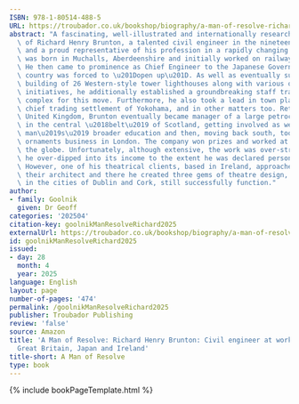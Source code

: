 ```yaml
---
ISBN: 978-1-80514-488-5
URL: https://troubador.co.uk/bookshop/biography/a-man-of-resolve-richard-henry-brunton-civil-engineer
abstract: "A fascinating, well-illustrated and internationally researched biography\
  \ of Richard Henry Brunton, a talented civil engineer in the nineteenth century\
  \ and a proud representative of his profession in a rapidly changing world. Brunton\
  \ was born in Muchalls, Aberdeenshire and initially worked on railway line development.\
  \ He then came to prominence as Chief Engineer to the Japanese Government when the\
  \ country was forced to \u201Dopen up\u201D. As well as eventually supervising the\
  \ building of 26 Western-style tower lighthouses along with various other navigational\
  \ initiatives, he additionally established a groundbreaking staff training and technical\
  \ complex for this move. Furthermore, he also took a lead in town planning of the\
  \ chief trading settlement of Yokohama, and in other matters too. Returning to the\
  \ United Kingdom, Brunton eventually became manager of a large petrochemical plant\
  \ in the central \u2018belt\u2019 of Scotland, getting involved as well with working\
  \ man\u2019s\u2019 broader education and then, moving back south, took over an architectural\
  \ ornaments business in London. The company won prizes and worked at home and around\
  \ the globe. Unfortunately, although extensive, the work was over-stressful and\
  \ he over-dipped into its income to the extent he was declared personally bankrupt.\
  \ However, one of his theatrical clients, based in Ireland, approached him to become\
  \ their architect and there he created three gems of theatre design, two of which,\
  \ in the cities of Dublin and Cork, still successfully function."
author:
- family: Goolnik
  given: Dr Geoff
categories: '202504'
citation-key: goolnikManResolveRichard2025
externalUrl: https://troubador.co.uk/bookshop/biography/a-man-of-resolve-richard-henry-brunton-civil-engineer
id: goolnikManResolveRichard2025
issued:
- day: 28
  month: 4
  year: 2025
language: English
layout: page
number-of-pages: '474'
permalink: /goolnikManResolveRichard2025
publisher: Troubador Publishing
review: 'false'
source: Amazon
title: 'A Man of Resolve: Richard Henry Brunton: Civil engineer at work in 19th Century
  Great Britain, Japan and Ireland'
title-short: A Man of Resolve
type: book
---
```

{% include bookPageTemplate.html %}